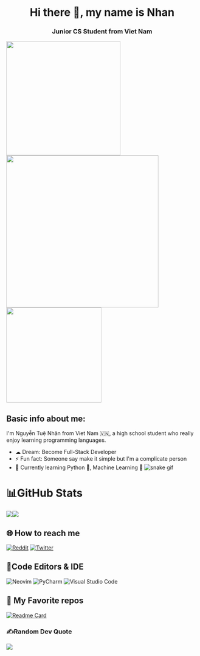 <div align="center">
    <h1>Hi there 👋, my name is Nhan</h1>
    <h3></h3>
</div>

<div align="center">
    <h3>Junior CS Student from Viet Nam</h3>
</div>


<img src="https://github.com/iamverysimp1e/iamverysimp1e/blob/main/-%20Find%20%26%20Share%20on%20GIPHY.gif" width="300" allign='left' />   <img src="https://github.com/iamverysimp1e/iamverysimp1e/blob/main/giph2y.gif" width='400' allign='right' />  <img src="https://github.com/iamverysimp1e/iamverysimp1e/blob/main/giphy.gif" width='250' allign='right' /> 

## Basic info about me:

I'm Nguyễn Tuệ Nhân from Viet Nam 🇻🇳, a high school student who really enjoy learning programming languages.

- ☁  Dream: Become Full-Stack Developer
- ⚡ Fun fact: Someone say make it simple but I'm a complicate person
- 🌱 Currently learning Python 🐍, Machine Learning 🤖 
![snake gif](https://github.com/iamverysimp1e/iamverysimp1e/blob/output/github-contribution-grid-snake.svg)

# 📊GitHub Stats

<div style="display: flex; flex-direction: row;">
 <img class="img" src="https://github-readme-stats.vercel.app/api?username=iamverysimp1e&show_icons=true&theme=gotham" />
 <img class="img" src="https://github-readme-stats.vercel.app/api/top-langs/?username=iamverysimp1e&theme=gotham&layout=compact" />
</div>

## 🌐 How to reach me 
[![Reddit](https://img.shields.io/badge/Reddit-%23FF4500.svg?logo=Reddit&logoColor=white)](https://reddit.com/user/Mr_S1mpleman) [![Twitter](https://img.shields.io/badge/Twitter-%231DA1F2.svg?logo=Twitter&logoColor=white)](https://twitter.com/S1mpleIam) 

## 📝Code Editors & IDE
![Neovim](https://img.shields.io/badge/NeoVim-%2357A143.svg?&style=for-the-badge&logo=neovim&logoColor=white)
![PyCharm](https://img.shields.io/badge/pycharm-143?style=for-the-badge&logo=pycharm&logoColor=black&color=black&labelColor=green)
![Visual Studio Code](https://img.shields.io/badge/Visual%20Studio%20Code-0078d7.svg?style=for-the-badge&logo=visual-studio-code&logoColor=white)

## 👾 My Favorite repos
[![Readme Card](https://github-readme-stats.vercel.app/api/pin/?username=iamverysimp1e&repo=Public-Dot-Files)](https://github.com/iamverysimp1e/Public-Dot-Files)

### ✍️Random Dev Quote
![](https://quotes-github-readme.vercel.app/api?type=horizontal&theme=merko)

